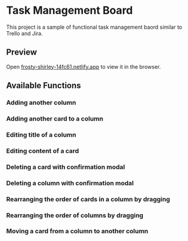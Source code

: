 # Task Management Board

This project is a sample of functional task management baord similar to Trello and Jira.

## Preview

Open [frosty-shirley-14fc61.netlify.app](frosty-shirley-14fc61.netlify.app) to view it in the browser.

## Available Functions

### Adding another column

### Adding another card to a column

### Editing title of a column

### Editing content of a card

### Deleting a card with confirmation modal

### Deleting a column with confirmation modal

### Rearranging the order of cards in a column by dragging

### Rearranging the order of columns by dragging

### Moving a card from a column to another column